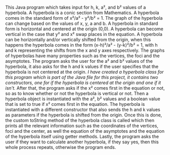 This Java program which takes input for h, k, a², and b² values of a hyperbola. A hyperbola is a conic section from Mathematics. A hyperbola comes in the standard form of x²/a² - y²/b² = 1.
The graph of the hyperbola can change based on the values of x, y, a and b. A hyperbola in standard form is horizontal and centered at the origin (0,0). A hyperbola can become vertical in the case that y² and x² swap places in the equation. 
A hyperbola can be horizontally and/or vertically shifted from the origin, when this happens the hyperbola comes in the form (x-h)²/a² - (y-k)²/b² = 1, with h and k representing the shifts from the x and y axes respectively. 
The graphs of hyperbolas have many properties such as the vertices, the foci and the asymptotes. The program asks the user for the a² and b² values of the hyperbola, it also asks for the h and k values if the user specifies that the hyperbola is not centered at the origin. 
*I have created a hyperbola class for this program which is part of the Java file for this project, it contains two constructors, one for if the hyperbola is centered at the origin and one if it isn't.*
After that, the program asks if the x² comes first in the equation or not, so as to know whether or not the  hyperbola is vertical or not. Then a hyperbola object is instantiated with the a², b² values and a boolean value that is set to true if x² comes first in the equation. 
The hyperbola is instantiated with a different constructor that also sends the h and k values as parameters if the hyperbola is shifted from the origin. Once this is done, the custom toString method of the hyperbola class is called which then prints all the relevant information such as the coordinates of the vertices, foci and the center, as well the equation of the asymptotes and the equation of the hyperbola itself using getter methods. 
Lastly, the program asks the user if they want to calculate another hyperbola, if they say yes, then this whole process repeats, otherwise the program ends.
